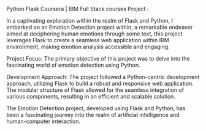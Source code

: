 Python Flask Coursera | IBM Full Stack courses Project :

In a captivating exploration within the realm of Flask and Python, I embarked on an Emotion Detection project within, a remarkable endeavor aimed at deciphering human emotions through some text, this project leverages Flask to create a seamless web application within IBM environment, making emotion analysis accessible and engaging.

Project Focus:
The primary objective of this project was to delve into the fascinating world of emotion detection using Python. 

Development Approach:
The project followed a Python-centric development approach, utilizing Flask to build a robust and responsive web application. The modular structure of Flask allowed for the seamless integration of various components, resulting in an efficient and scalable solution.

The Emotion Detection project, developed using Flask and Python, has been a fascinating journey into the realm of artificial intelligence and human-computer interaction. 

